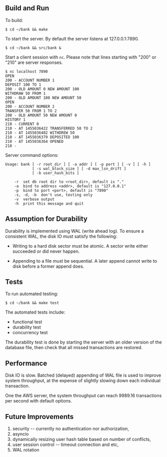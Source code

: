 ## Build and Run

To build:

    $ cd ~/bank && make

To start the server.  By default the server listens at 127.0.0.1:7890.

    $ cd ~/bank && src/bank &

Start a client session with `nc`.  Please note that lines starting
with "200" or "210" are server responses.

    $ nc localhost 7890
    OPEN
    200 - ACCOUNT NUMBER 1
    DEPOSIT 100 TO 1
    200 - OLD AMOUNT 0 NEW AMOUNT 100
    WITHDRAW 50 FROM 1
    200 - OLD AMOUNT 100 NEW AMOUNT 50
    OPEN
    200 - ACCOUNT NUMBER 2
    TRANSFER 50 FROM 1 TO 2
    200 - OLD AMOUNT 50 NEW AMOUNT 0
    HISTORY 1
    210 - CURRENT 0
    210 - AT 1455036422 TRANSFERRED 50 TO 2
    210 - AT 1455036402 WITHDREW 50
    210 - AT 1455036379 DEPOSITED 100
    210 - AT 1455036364 OPENED
    210 - 

Server command options:

    Usage: bank [ -r root_dir ] [ -a addr ] [ -p port ] [ -v ] [ -h ]
                [ -s wal_block_size ] [ -d max_lsn_drift ]
                [ -b user_hash_bits ]

        -r  set db root dir to <root_dir>, default is "."
        -a  bind to address <addr>, default is "127.0.0.1"
        -p  bind to port <port>, default is "7890"
        -s, -d, -b  don't use, testing only
        -v  verbose output
        -h  print this message and quit

## Assumption for Durability

Durability is implemented using WAL (write ahead log).  To ensure a
consistent WAL, the disk IO must satisfy the following:

  - Writing to a hard disk sector must be atomic.  A sector write
    either succeeded or did never happen.

  - Appending to a file must be sequential.  A later append cannot
    write to disk before a former append does.

## Tests

To run automated testing:

    $ cd ~/bank && make test

The automated tests include:

  - functional test
  - durability test
  - concurrency test

The durability test is done by starting the server with an older
version of the database file, then check that all missed transactions
are restored.

## Performance

Disk IO is slow.  Batched (delayed) appending of WAL file is used to
improve system throughput, at the expense of slightly slowing down
each individual transaction.

One the AWS server, the system throughput can reach 9989.16
transactions per second with default options.

## Future Improvements

  1. security -- currently no authentication nor authorization,
  2. asyncio
  3. dynamically resizing user hash table based on number of conflicts,
  4. user session control -- timeout connection and etc,
  5. WAL rotation

